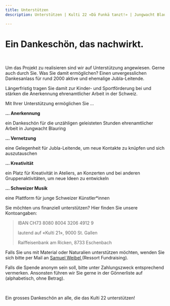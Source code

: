 ```yaml
---
title: Unterstützen
description: Unterstützen | Kulti 22 «Dä Funkä tanzt!» | Jungwacht Blauring Schweiz

---
```



# Ein Dankeschön, das nachwirkt.

<br />

Um das Projekt zu realisieren sind wir auf Unterstützung angewiesen. Gerne auch durch Sie. Was Sie damit ermöglichen? Einen unvergesslichen Dankesanlass für rund 2000 aktive und ehemalige Jubla-Leitende.

Längerfristig tragen Sie damit zur Kinder- und Sportförderung bei und stärken die Anerkennung ehrenamtlicher Arbeit in der Schweiz.

Mit Ihrer Unterstützung ermöglichen Sie …

**… Anerkennung**

ein Dankeschön für die unzähligen geleisteten Stunden ehrenamtlicher Arbeit in Jungwacht Blauring

**… Vernetzung**

eine Gelegenheit für Jubla-Leitende, um neue Kontakte zu knüpfen und sich auszutauschen

**… Kreativität**

ein Platz für Kreativität in Ateliers, an Konzerten und bei anderen Gruppenaktivitäten, um neue Ideen zu entwickeln

**… Schweizer Musik**

eine Plattform für junge Schweizer Künstler*innen

Sie möchten uns finanziell unterstützen? Hier finden Sie unsere Kontoangaben:

> IBAN CH73 8080 8004 3206 4912 9
>
> lautend auf «Kulti 21», 9000 St. Gallen
>
> Raiffeisenbank am Ricken, 8733 Eschenbach

Falls Sie uns mit Material oder Naturalien unterstützen möchten, wenden Sie sich bitte per Mail an [Samuel Weibel ]( "samuel@kulti22.ch")(Ressort Fundraising).

Falls die Spende anonym sein soll, bitte unter Zahlungszweck entsprechend vermerken. Ansonsten führen wir Sie gerne in der Gönnerliste auf (alphabetisch, ohne Betrag).

<br />

Ein grosses Dankeschön an alle, die das Kulti 22 unterstützen!
